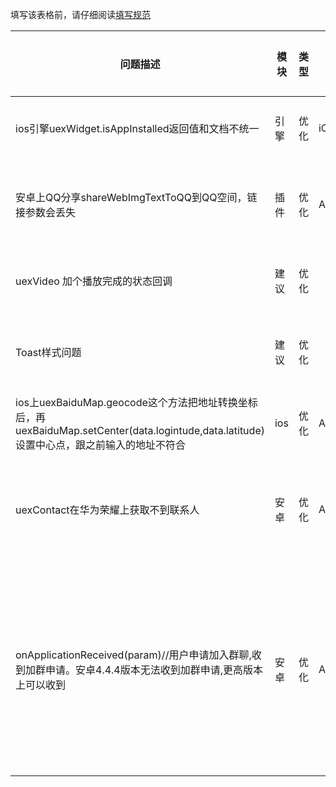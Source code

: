 
填写该表格前，请仔细阅读[填写规范](https://github.com/code4appcan/issue-list)

| 问题描述 | 模块 | 类型 | 平台 | 引擎版本 | 插件版本 | 手机系统版本 | 测试步骤 | 问题链接 | case或截图链接 | 提交人 | 提交时间 | 处理人 | 开始时间 | 截止时间 | 备注 |
|-----|-----|-----|-----|-----|-----|-----|-----|-----|-----|-----|-----|-----|-----|-----|-----|
| ios引擎uexWidget.isAppInstalled返回值和文档不统一 | 引擎 | 优化 | iOS | ios\_Engine\_3.4\_160622_01 |  | iphone6 9.3.2 | uexWidget.isAppInstalled返回值alert出来是true和false，而不是0和1 | [论坛链接](http://bbs.appcan.cn/forum.php?mod=viewthread&tid=51135&extra=&page=1) |  | 陆情 | 2016.7.13 10：50 |  |  |  | 已经和康立反馈过 |
| 安卓上QQ分享shareWebImgTextToQQ到QQ空间，链接参数会丢失 | 插件 | 优化 | Android | sdksuit_3.3_160624_01 | 3.0.6 | 小米4.4.4 | 分享到QQ空间后，点击了解地址，后面参数丢失，本来是http://www.baidu.com?sid=123，分享后变成了http://www.baidu.com? |  |  | 高山依秀 |2016.7.13 16：59 |  |  |  | 跟叶飞反馈过 |
| uexVideo 加个播放完成的状态回调 | 建议 | 优化 |  |  |  |  | 播放器没有播放完成的状态 |[论坛链接](http://bbs.appcan.cn/forum.php?mod=viewthread&tid=51169&extra=page%3D1%26filter%3Dsortid%26sortid%3D19)  |  | 王世娟 |2016.7.13 18：00 |  |  |  |  |
| Toast样式问题 | 建议 | 优化 |  |  |  |  | 能否优化下uexWindow.toast这个控件，让开发可以设置它的背景和字体颜色，以及字体大小 |[论坛链接](http://bbs.appcan.cn/forum.php?mod=viewthread&tid=51244&highlight=toas)  |  | 王世娟 |2016.7.13 18：00 |  |  |  |  |
| ios上uexBaiduMap.geocode这个方法把地址转换坐标后，再uexBaiduMap.setCenter(data.logintude,data.latitude)设置中心点，跟之前输入的地址不符合 | ios | 优化 | Android | sdksuit_3.4_160622_01 | 3.1.18 | iPhone6 9.2 | 地址转换成经纬度之后，再设置中心点，两次的地址不一样，相差很大 |  |  | 高山依秀 |2016.7.13 18：20 |  |  |  | 还没有反馈 |
| uexContact在华为荣耀上获取不到联系人 | 安卓 | 优化 | Android |  | 3.0.6 | 荣耀7i和mate7 |  |  |[论坛链接](http://bbs.appcan.cn/forum.php?mod=viewthread&tid=50404&extra=)  | 高山依秀 |2016.7.14 14：08 |  |  |  | 没有找到用户反映的机型测试 |
| onApplicationReceived(param)//用户申请加入群聊,收到加群申请。安卓4.4.4版本无法收到加群申请,更高版本上可以收到 | 安卓 | 优化 | Android |  | 3.0.26 | 三星，系统4.4.4，魅族 PRO6， 系统6.0 |  |  |[论坛链接](http://bbs.appcan.cn/forum.php?mod=viewthread&tid=51464&page=1#pid323343)  | 高山依秀 |2016.7.25 14：30 |  |  |  | 在小米4.4.4上可以正常收到，没有找到用户反映的机型测试 |



